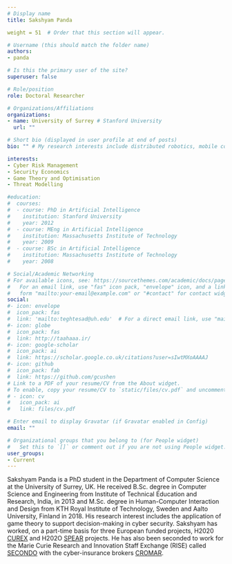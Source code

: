 ```yaml
---
# Display name
title: Sakshyam Panda

weight = 51  # Order that this section will appear.

# Username (this should match the folder name)
authors:
- panda

# Is this the primary user of the site?
superuser: false

# Role/position
role: Doctoral Researcher

# Organizations/Affiliations
organizations:
- name: University of Surrey # Stanford University
  url: ""

# Short bio (displayed in user profile at end of posts)
bio: "" # My research interests include distributed robotics, mobile computing and programmable matter.

interests:
- Cyber Risk Management
- Security Economics
- Game Theory and Optimisation
- Threat Modelling

#education:
#  courses:
#  - course: PhD in Artificial Intelligence
#    institution: Stanford University
#    year: 2012
#  - course: MEng in Artificial Intelligence
#    institution: Massachusetts Institute of Technology
#    year: 2009
#  - course: BSc in Artificial Intelligence
#    institution: Massachusetts Institute of Technology
#    year: 2008

# Social/Academic Networking
# For available icons, see: https://sourcethemes.com/academic/docs/page-builder/#icons
#   For an email link, use "fas" icon pack, "envelope" icon, and a link in the
#   form "mailto:your-email@example.com" or "#contact" for contact widget.
social:
#- icon: envelope
#  icon_pack: fas
#  link: 'mailto:teghtesad@uh.edu'  # For a direct email link, use "mailto:test@example.org".
#- icon: globe
#  icon_pack: fas
#  link: http://taahaaa.ir/
#- icon: google-scholar
#  icon_pack: ai
#  link: https://scholar.google.co.uk/citations?user=sIwtMXoAAAAJ
#- icon: github
#  icon_pack: fab
#  link: https://github.com/gcushen
# Link to a PDF of your resume/CV from the About widget.
# To enable, copy your resume/CV to `static/files/cv.pdf` and uncomment the lines below.
# - icon: cv
#   icon_pack: ai
#   link: files/cv.pdf

# Enter email to display Gravatar (if Gravatar enabled in Config)
email: ""

# Organizational groups that you belong to (for People widget)
#   Set this to `[]` or comment out if you are not using People widget.
user_groups:
- Current
---
```


Sakshyam Panda is a PhD student in the Department of Computer Science at the University of Surrey, UK. He received B.Sc. degree in Computer Science and Engineering from Institute of Technical Education and Research, India, in 2013 and M.Sc. degree in Human-Computer Interaction and Design from KTH Royal Institute of Technology, Sweden and Aalto University, Finland in 2018. His research interest includes the application of game theory to support decision-making in cyber security. Sakshyam has worked, on a part-time basis for three European funded projects, H2020 [CUREX](https://cordis.europa.eu/project/id/826404) and H202O [SPEAR](https://cordis.europa.eu/project/id/787011) projects. He has also been seconded to work for the Marie Curie Research and Innovation Staff Exchange (RISE) called [SECONDO](https://cordis.europa.eu/project/id/823997) with the cyber-insurance brokers [CROMAR](https://www.cromar.gr/index.php?lang=en).
